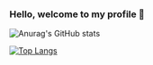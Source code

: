### Hello, welcome to my profile 👋


![Anurag's GitHub stats](https://github-readme-stats.vercel.app/api?username=HK-Mattew&show_icons=true&theme=dark&count_private=true)

[![Top Langs](https://github-readme-stats.vercel.app/api/top-langs/?username=HK-Mattew&layout=compact&hide=html,shell)](https://github.com/anuraghazra/github-readme-stats)
